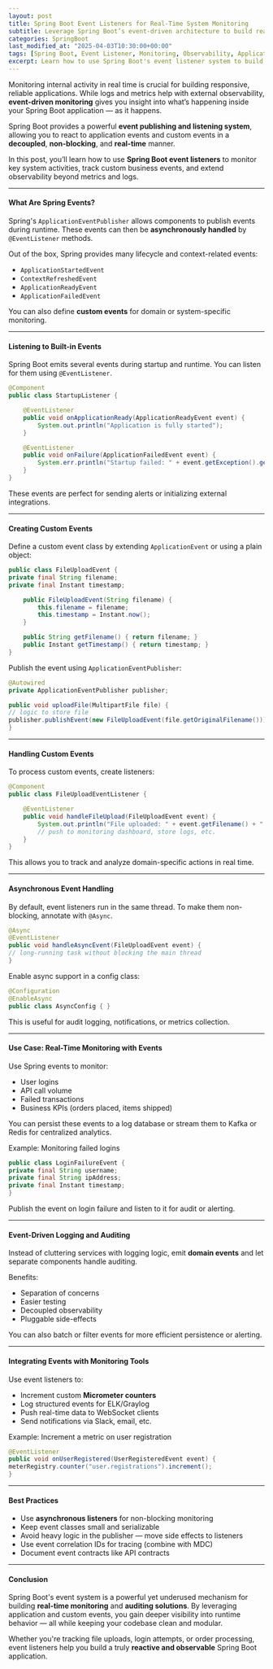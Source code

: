 ```yaml
---
layout: post
title: Spring Boot Event Listeners for Real-Time System Monitoring
subtitle: Leverage Spring Boot’s event-driven architecture to build real-time monitoring and auditing features
categories: SpringBoot
last_modified_at: "2025-04-03T10:30:00+00:00"
tags: [Spring Boot, Event Listener, Monitoring, Observability, Application Events, Real-Time]
excerpt: Learn how to use Spring Boot's event listener system to build real-time monitoring and auditing features. Track system activity, performance, and custom events using a non-invasive, decoupled approach.
---
```

Monitoring internal activity in real time is crucial for building responsive, reliable applications. While logs and metrics help with external observability, **event-driven monitoring** gives you insight into what’s happening inside your Spring Boot application — as it happens.

Spring Boot provides a powerful **event publishing and listening system**, allowing you to react to application events and custom events in a **decoupled**, **non-blocking**, and **real-time** manner.

In this post, you’ll learn how to use **Spring Boot event listeners** to monitor key system activities, track custom business events, and extend observability beyond metrics and logs.

---

#### What Are Spring Events?

Spring's `ApplicationEventPublisher` allows components to publish events during runtime. These events can then be **asynchronously handled** by `@EventListener` methods.

Out of the box, Spring provides many lifecycle and context-related events:
- `ApplicationStartedEvent`
- `ContextRefreshedEvent`
- `ApplicationReadyEvent`
- `ApplicationFailedEvent`

You can also define **custom events** for domain or system-specific monitoring.

---

#### Listening to Built-in Events

Spring Boot emits several events during startup and runtime. You can listen for them using `@EventListener`.

```java
@Component
public class StartupListener {

    @EventListener
    public void onApplicationReady(ApplicationReadyEvent event) {
        System.out.println("Application is fully started");
    }

    @EventListener
    public void onFailure(ApplicationFailedEvent event) {
        System.err.println("Startup failed: " + event.getException().getMessage());
    }
}
```

These events are perfect for sending alerts or initializing external integrations.

---

#### Creating Custom Events

Define a custom event class by extending `ApplicationEvent` or using a plain object:

```java
public class FileUploadEvent {
private final String filename;
private final Instant timestamp;

    public FileUploadEvent(String filename) {
        this.filename = filename;
        this.timestamp = Instant.now();
    }

    public String getFilename() { return filename; }
    public Instant getTimestamp() { return timestamp; }
}
```

Publish the event using `ApplicationEventPublisher`:

```java
@Autowired
private ApplicationEventPublisher publisher;

public void uploadFile(MultipartFile file) {
// logic to store file
publisher.publishEvent(new FileUploadEvent(file.getOriginalFilename()));
}
```

---

#### Handling Custom Events

To process custom events, create listeners:

```java
@Component
public class FileUploadEventListener {

    @EventListener
    public void handleFileUpload(FileUploadEvent event) {
        System.out.println("File uploaded: " + event.getFilename() + " at " + event.getTimestamp());
        // push to monitoring dashboard, store logs, etc.
    }
}
```

This allows you to track and analyze domain-specific actions in real time.

---

#### Asynchronous Event Handling

By default, event listeners run in the same thread. To make them non-blocking, annotate with `@Async`.

```java
@Async
@EventListener
public void handleAsyncEvent(FileUploadEvent event) {
// long-running task without blocking the main thread
}
```

Enable async support in a config class:

```java
@Configuration
@EnableAsync
public class AsyncConfig { }
```

This is useful for audit logging, notifications, or metrics collection.

---

#### Use Case: Real-Time Monitoring with Events

Use Spring events to monitor:
- User logins
- API call volume
- Failed transactions
- Business KPIs (orders placed, items shipped)

You can persist these events to a log database or stream them to Kafka or Redis for centralized analytics.

Example: Monitoring failed logins

```java
public class LoginFailureEvent {
private final String username;
private final String ipAddress;
private final Instant timestamp;
}
```

Publish the event on login failure and listen to it for audit or alerting.

---

#### Event-Driven Logging and Auditing

Instead of cluttering services with logging logic, emit **domain events** and let separate components handle auditing.

Benefits:
- Separation of concerns
- Easier testing
- Decoupled observability
- Pluggable side-effects

You can also batch or filter events for more efficient persistence or alerting.

---

#### Integrating Events with Monitoring Tools

Use event listeners to:
- Increment custom **Micrometer counters**
- Log structured events for ELK/Graylog
- Push real-time data to WebSocket clients
- Send notifications via Slack, email, etc.

Example: Increment a metric on user registration

```java
@EventListener
public void onUserRegistered(UserRegisteredEvent event) {
meterRegistry.counter("user.registrations").increment();
}
```

---

#### Best Practices

- Use **asynchronous listeners** for non-blocking monitoring
- Keep event classes small and serializable
- Avoid heavy logic in the publisher — move side effects to listeners
- Use event correlation IDs for tracing (combine with MDC)
- Document event contracts like API contracts

---

#### Conclusion

Spring Boot's event system is a powerful yet underused mechanism for building **real-time monitoring** and **auditing solutions**. By leveraging application and custom events, you gain deeper visibility into runtime behavior — all while keeping your codebase clean and modular.

Whether you're tracking file uploads, login attempts, or order processing, event listeners help you build a truly **reactive and observable** Spring Boot application.
